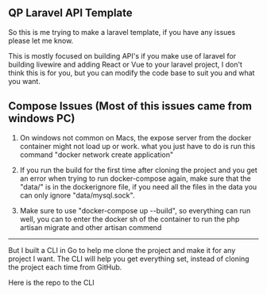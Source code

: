 ## QP Laravel API Template

<p>So this is me trying to make a laravel template, if you have any issues please let me know.</p>

<p>This is mostly focused on building API's if you make use of laravel for building livewire and adding React or Vue to your laravel project, I don't think this is for you, but you can modify the code base to suit you and what you want.</p>

## Compose Issues (Most of this issues came from windows PC)

1. On windows not common on Macs, the expose server from the docker container might not load up or work. what you just have to do is run this command "docker network create application"

2. If you run the build for the first time after cloning the project and you get an error when trying to run docker-compose again, make sure that the "data/" is in the dockerignore file, if you need all the files in the data you can only ignore "data/mysql.sock".

3. Make sure to use "docker-compose up --build", so everything can run well, you can to enter the docker sh of the container to run the php artisan migrate and other artisan commend

<hr>

<p>But I built a CLI in Go to help me clone the project and make it for 
any project I want. The CLI will help you get everything set, instead of cloning the project each time from GitHub.</p>

<p> Here is the repo to the CLI <a href='https://github.com/sudo-which-qp/qp_laravel_cli.git'><QP></QP></a></p>
